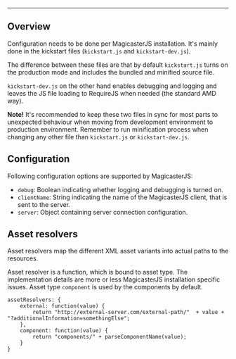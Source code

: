 
----------
## Overview ##

Configuration needs to be done per MagicasterJS installation. It's mainly done in the kickstart files (`kickstart.js` and `kickstart-dev.js`). 

The difference between these files are that by default `kickstart.js` turns on the production mode and includes the bundled and minified source file.

`kickstart-dev.js` on the other hand enables debugging and logging and leaves the JS file loading to RequireJS when needed (the standard AMD way).

**Note!** It's recommended to keep these two files in sync for most parts to unexpected behaviour when moving from development environment to production environment. Remember to run minification process when changing any other file than `kickstart.js` or `kickstart-dev.js`. 

## Configuration ##

Following configuration options are supported by MagicasterJS:

- `debug`: Boolean indicating whether logging and debugging is turned on.
- `clientName`: String indicating the name of the MagicasterJS client, that is sent to the server.
- `server`: Object containing server connection configuration.

## Asset resolvers ##

Asset resolvers map the different XML asset variants into actual paths to the resources.

Asset resolver is a function, which is bound to asset type. The implementation details are more or less MagicasterJS installation specific issues. Asset type `component` is used by the components by default.

	assetResolvers: {
		external: function(value) {
			return "http://external-server.com/external-path/"  + value + "?additionalInformation=somethingElse";
		},
		component: function(value) {
			return "components/" + parseComponentName(value);
		}
	}
